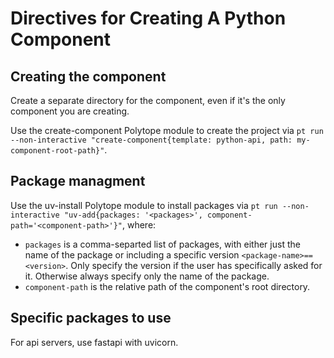 # Directives for Creating A Python Component

## Creating the component
Create a separate directory for the component, even if it's the only component you are creating.

Use the create-component Polytope module to create the project via 
`pt run --non-interactive "create-component{template: python-api, path: my-component-root-path}"`. 

## Package managment
Use the uv-install Polytope module to install packages via 
`pt run --non-interactive "uv-add{packages: '<packages>', component-path='<component-path>'}"`, where:
* `packages` is a comma-separted list of packages, with either just the name of the package or including a specific version 
`<package-name>==<version>`. Only specify the version if the user has specifically asked for it. Otherwise always specify 
only the name of the package. 
* `component-path` is the relative path of the component's root directory.

## Specific packages to use
For api servers, use fastapi with uvicorn.
